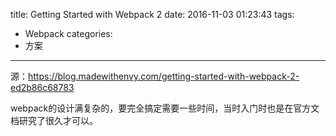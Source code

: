 title: Getting Started with Webpack 2
date: 2016-11-03 01:23:43
tags:
- Webpack
categories:
- 方案
---

源：https://blog.madewithenvy.com/getting-started-with-webpack-2-ed2b86c68783

webpack的设计满复杂的，要完全搞定需要一些时间，当时入门时也是在官方文档研究了很久才可以。
